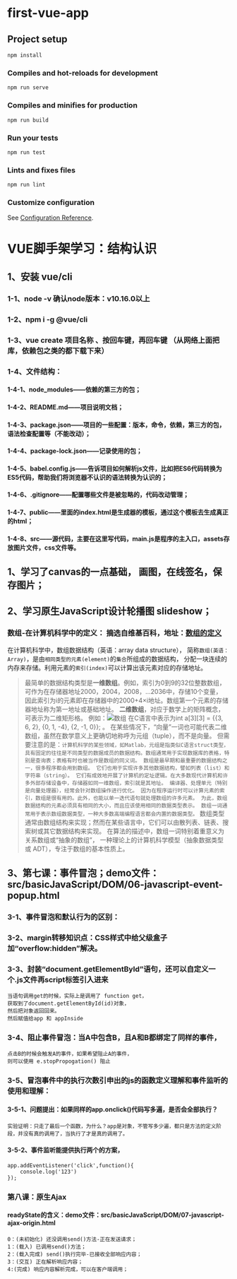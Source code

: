 # first-vue-app

## Project setup

``` 
npm install
```

### Compiles and hot-reloads for development

``` 
npm run serve
```

### Compiles and minifies for production

``` 
npm run build
```

### Run your tests

``` 
npm run test
```

### Lints and fixes files

``` 
npm run lint
```

### Customize configuration

See [Configuration Reference](https://cli.vuejs.org/config/).

# VUE脚手架学习：结构认识

## 1、安装 vue/cli
### 1-1、node -v 确认node版本：v10.16.0以上
### 1-2、npm i -g @vue/cli
### 1-3、vue create 项目名称 、按回车键，再回车键 （从网络上面把库，依赖包之类的都下载下来）
### 1-4、文件结构：
#### 1-4-1、node_modules——依赖的第三方的包；
#### 1-4-2、README.md——项目说明文档；
#### 1-4-3、package.json——项目的一些配置：版本，命令，依赖，第三方的包，语法检查配置等（不能改动）；
#### 1-4-4、package-lock.json——记录使用的包；
#### 1-4-5、babel.config.js——告诉项目如何解析js文件，比如把ES6代码转换为ES5代码，帮助我们将浏览器不认识的语法转换为认识的；
#### 1-4-6、.gitignore——配置哪些文件是被忽略的，代码改动管理；
#### 1-4-7、public——里面的index.html是生成器的模板，通过这个模板去生成真正的html；
#### 1-4-8、src——源代码，主要在这里写代码，main.js是程序的主入口，assets存放图片文件，css文件等。


## 1、学习了canvas的一点基础， 画图，在线签名，保存图片；

## 2、学习原生JavaScript设计轮播图 slideshow；

### 数组-在计算机科学中的定义： 摘选自维基百科，地址：[数组的定义](https://zh.wikipedia.org/wiki/%E6%95%B0%E7%BB%84) 

在计算机科学中，数组数据结构（英语：array data structure），
简称```数组(英语：Array)```，是由``相同类型的元素(element)``的``集合``所组成的数据结构，
分配一块连续的内存来存储。利用元素的``索引(index)``可以计算出该元素对应的存储地址。
>最简单的数据结构类型是**一维数组**。例如，索引为0到9的32位整数数组，
可作为在存储器地址2000，2004，2008，...2036中，存储10个变量，
因此索引为i的元素即在存储器中的2000+4×i地址。数组第一个元素的存储器地址称为第一地址或基础地址。
>**二维数组**，对应于数学上的矩阵概念，可表示为二维矩形格。
>例如：![数组]("https://github.com/femaimi9527/images/blob/images-pictures/array.jpg")
在C语言中表示为int a[3][3] = {{3, 6, 2}, {0, 1, -4}, {2, -1, 0}}; 。
在某些情况下，“向量”一词也可能代表二维数组，虽然在数学意义上更确切地称呼为元组（tuple），而不是向量。
但需要注意的是：```计算机科学的某些领域，如Matlab，元组是指类似C语言struct类型，具有固定的往往是不同类型的数据成员的数据结构。数组通常用于实现数据库的表格，特别是查询表；表格有时也被当作是数组的同义词。
数组是最早期和最重要的数据结构之一，很多程序都会用到数组。
它们也用于实现许多其他数据结构，譬如列表（list）和字符串（string）。
它们有成效地开展了计算机的定址逻辑。在大多数现代计算机和许多外部存储设备中，存储器如同一维数组，索引就是其地址。
编译器、处理单元（特别是向量处理器），经常会针对数组操作进行优化。
因为在程序运行时可以计算元素的索引，数组是很有用的。此外，也能以单一迭代语句就处理数组的许多元素。
为此，数组数据结构的元素必须具有相同的大小，而且应该使用相同的数据类型表示。
数组一词通常用于表示数组数据类型，一种大多数高端编程语言都会内置的数据类型。```
数组类型通常由数组结构来实现；然而在某些语言中，它们可以由散列表、链表、搜索树或其它数据结构来实现。
在算法的描述中，数组一词特别着重意义为关系数组或“抽象的数组”，
一种理论上的计算机科学模型（抽象数据类型或 ADT），专注于数组的基本性质上。

## 3、第七课：事件冒泡；demo文件：src/basicJavaScript/DOM/06-javascript-event-popup.html

### 3-1、事件冒泡和默认行为的区别：

### 3-2、margin转移知识点：CSS样式中给父级盒子加“overflow:hidden”解决。

### 3-3、封装“document.getElementById”语句，还可以自定义一个.js文件再script标签引入进来
    当语句调用get的时候，实际上是调用了 function get，
    获取到了document.getElementById(id)对象，
    然后把对象返回回来。
    然后赋值给app 和 appInside 
### 3-4、阻止事件冒泡：当A中包含B，且A和B都绑定了同样的事件，
    点击B的时候会触发A的事件，如果希望阻止A的事件，
    则可以使用 e.stopPropogation() 阻止
### 3-5、冒泡事件中的执行次数引申出的js的函数定义理解和事件监听的使用和理解：
#### 3-5-1、问题提出：如果同样的app.onclick()代码写多遍，是否会全部执行？
    实验证明：只走了最后一个函数，为什么？app是对象，不管写多少遍，都只是方法的定义阶段，并没有真的调用了，当执行了才是真的调用了。
#### 3-5-2、事件监听能提供执行两个的方案，
    app.addEventListener('click',function(){
        console.log('123')
    });

### 第八课：原生Ajax
#### readyState的含义：demo文件：src/basicJavaScript/DOM/07-javascript-ajax-origin.html
    0：(未初始化) 还没调用send()方法-正在发送请求；
    1：(载入) 已调用send()方法；
    2：(载入完成) send()执行完毕-已接收全部响应内容；
    3：(交互) 正在解析响应内容；
    4:(完成) 响应内容解析完成，可以在客户端调用；

